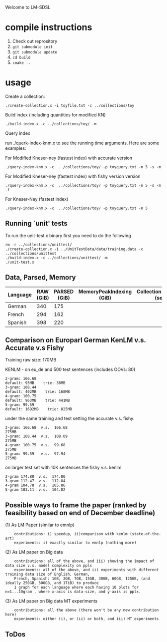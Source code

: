 Welcome to LM-SDSL

# compile instructions

1. Check out reprository
2. `git submodule init`
3. `git submodule update`
4. `cd build`
5. `cmake ..`

# usage

Create a collection:

```
./create-collection.x -i toyfile.txt -c ../collections/toy
```

Build index (including quantities for modified KN)

```
./build-index.x -c ../collections/toy/ -m
```

Query index

run ./querk-index-knm.x to see the running time arguments. Here are some examples:

For Modified Kneser-ney (fastest index) with accurate version
```
./query-index-knm.x -c  ../collections/toy/ -p toyquery.txt -n 5 -s -m
```
For Modified Kneser-ney (fastest index) with fishy version version
```
./query-index-knm.x -c  ../collections/toy/ -p toyquery.txt -n 5 -s -m -f
```
For Kneser-Ney (fastest index)
```
./query-index-knm.x -c  ../collections/toy/ -p toyquery.txt -n 5
```
## Running `unit' tests ##

To run the unit-test.x binary first you need to do the following
```
rm -r ../collections/unittest/
./create-collection.x -i ../UnitTestData/data/training.data -c ../collections/unittest
./build-index.x -c ../collections/unittest/ -m
./unit-test.x
```
## Data, Parsed, Memory

Language | RAW (GiB) | PARSED (GiB) | MemoryPeakIndexing (GiB) | Collection+Indexing (sec) | MemoryPeakQuery (GiB) | Query (sec) |
---------|-----------|--------------|--------------------------|---------------------------|-----------------------|-------------|
German   |   340     |   175        |                          |                           |                       |             |
French   |   294     |   162        |                          |                           |                       |             |
Spanish  |   398     |   220        |                          |                           |                       |             |

## Comparison on Europarl German KenLM v.s. Accurate v.s Fishy ##
Training raw size: 170MB

KENLM - on eu_de and 500 test sentences (includes OOVs:	80)
```
2-gram:	166.68	
default: 95MB    trie: 38MB
3-gram:	108.44
default: 402MB    trie: 168MB
4-gram:	100.75
default: 963MB    trie: 441MB
5-gram:	99.59
default: 1692MB    trie: 825MB
```
under the same training and test setting the accurate v.s. fishy:
```
2-gram:	166.68  v.s.  166.68
275MB
3-gram:	108.44  v.s.  108.09
275MB
4-gram:	100.75  v.s.  99.68
275MB
5-gram:	99.59   v.s.  97.94
275MB
```
on larger test set with 10K sentences the fishy v.s. kenlm
```
2-gram 174.80  v.s.  174.80
3-gram 112.47  v.s.  112.84
4-gram 104.78  v.s.  105.86
5-gram 103.11  v.s.  104.82
```
## Possible ways to frame the paper (ranked by feasibility based on end of December deadline) ##
(1) As LM Paper (similar to emnlp)
```
    contributions: i) speedup, ii)comparison with kenlm (state-of-the-art)
    experiments: i) exactly similar to emnlp (nothing more)
```
(2) As LM paper on Big data
```
    contributions: all of the above, and iii) showing the impact of data size v.s. model complexity on pplx
    experiments: all of the above, and ii) experiments with different training data size of English, German,
    French, Spanish: 1GB, 3GB, 7GB, 15GB, 30GB, 60GB, 125GB, (and ideally 250GB, 500GB, and 1TiB) to produce
    1 graph for each language where each having 10 plots for n=1...10gram , where x-axis is data-size, and y-axis is pplx.
```
(3) As LM paper on Big data MT experiments
```
    contributions: all the above (there won't be any new contribution here)
    experiments: either (i), or (ii) or both, and iii) MT experiments
```
## ToDos ##
